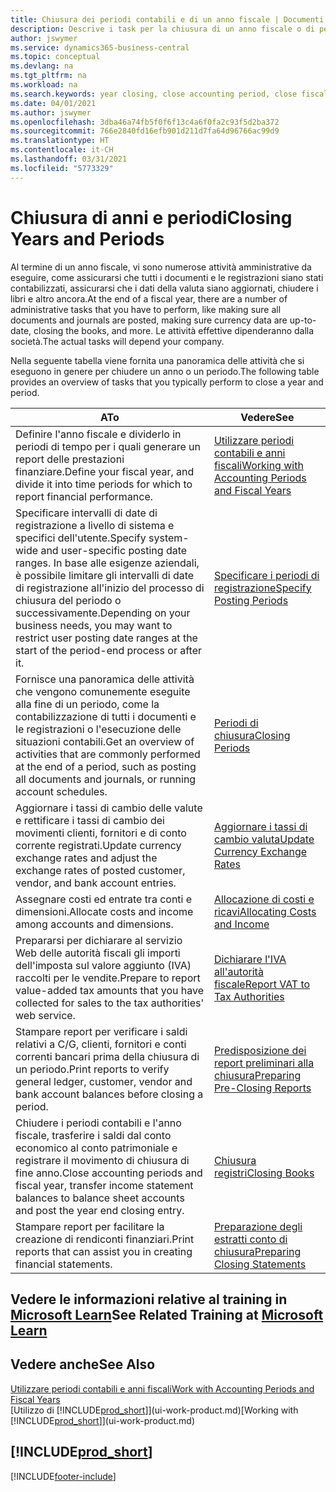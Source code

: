 ```yaml
---
title: Chiusura dei periodi contabili e di un anno fiscale | Documenti Microsoft
description: Descrive i task per la chiusura di un anno fiscale o di periodi contabili, ad esempio, per garantire che documenti e registrazioni vengano contabilizzati e per verificare i saldi di conti correnti.
author: jswymer
ms.service: dynamics365-business-central
ms.topic: conceptual
ms.devlang: na
ms.tgt_pltfrm: na
ms.workload: na
ms.search.keywords: year closing, close accounting period, close fiscal year, bank account detailed trial balance
ms.date: 04/01/2021
ms.author: jswymer
ms.openlocfilehash: 3dba46a74fb5f0f6f13c4a6f0fa2c93f5d2ba372
ms.sourcegitcommit: 766e2840fd16efb901d211d7fa64d96766ac99d9
ms.translationtype: HT
ms.contentlocale: it-CH
ms.lasthandoff: 03/31/2021
ms.locfileid: "5773329"
---
```

# <a name="closing-years-and-periods"></a><span data-ttu-id="6802c-103">Chiusura di anni e periodi</span><span class="sxs-lookup"><span data-stu-id="6802c-103">Closing Years and Periods</span></span>

<span data-ttu-id="6802c-104">Al termine di un anno fiscale, vi sono numerose attività amministrative da eseguire, come assicurarsi che tutti i documenti e le registrazioni siano stati contabilizzati, assicurarsi che i dati della valuta siano aggiornati, chiudere i libri e altro ancora.</span><span class="sxs-lookup"><span data-stu-id="6802c-104">At the end of a fiscal year, there are a number of administrative tasks that you have to perform, like making sure all documents and journals are posted, making sure currency data are up-to-date, closing the books, and more.</span></span> <span data-ttu-id="6802c-105">Le attività effettive dipenderanno dalla società.</span><span class="sxs-lookup"><span data-stu-id="6802c-105">The actual tasks will depend your company.</span></span>

<span data-ttu-id="6802c-106">Nella seguente tabella viene fornita una panoramica delle attività che si eseguono in genere per chiudere un anno o un periodo.</span><span class="sxs-lookup"><span data-stu-id="6802c-106">The following table provides an overview of tasks that you typically perform to close a year and period.</span></span>

| <span data-ttu-id="6802c-107">A</span><span class="sxs-lookup"><span data-stu-id="6802c-107">To</span></span> | <span data-ttu-id="6802c-108">Vedere</span><span class="sxs-lookup"><span data-stu-id="6802c-108">See</span></span> |
| --- | --- |
| <span data-ttu-id="6802c-109">Definire l'anno fiscale e dividerlo in periodi di tempo per i quali generare un report delle prestazioni finanziare.</span><span class="sxs-lookup"><span data-stu-id="6802c-109">Define your fiscal year, and divide it into time periods for which to report financial performance.</span></span> | [<span data-ttu-id="6802c-110">Utilizzare periodi contabili e anni fiscali</span><span class="sxs-lookup"><span data-stu-id="6802c-110">Working with Accounting Periods and Fiscal Years</span></span>](finance-accounting-periods-and-fiscal-years.md)|
| <span data-ttu-id="6802c-111">Specificare intervalli di date di registrazione a livello di sistema e specifici dell'utente.</span><span class="sxs-lookup"><span data-stu-id="6802c-111">Specify system-wide and user-specific posting date ranges.</span></span> <span data-ttu-id="6802c-112">In base alle esigenze aziendali, è possibile limitare gli intervalli di date di registrazione all'inizio del processo di chiusura del periodo o successivamente.</span><span class="sxs-lookup"><span data-stu-id="6802c-112">Depending on your business needs, you may want to restrict user posting date ranges at the start of the period-end process or after it.</span></span> |[<span data-ttu-id="6802c-113">Specificare i periodi di registrazione</span><span class="sxs-lookup"><span data-stu-id="6802c-113">Specify Posting Periods</span></span>](finance-how-specify-posting-periods.md) |
| <span data-ttu-id="6802c-114">Fornisce una panoramica delle attività che vengono comunemente eseguite alla fine di un periodo, come la contabilizzazione di tutti i documenti e le registrazioni o l'esecuzione delle situazioni contabili.</span><span class="sxs-lookup"><span data-stu-id="6802c-114">Get an overview of activities that are commonly performed at the end of a period, such as posting all documents and journals, or running account schedules.</span></span> |[<span data-ttu-id="6802c-115">Periodi di chiusura</span><span class="sxs-lookup"><span data-stu-id="6802c-115">Closing Periods</span></span>](year-how-complete-period-end-processes.md) |
| <span data-ttu-id="6802c-116">Aggiornare i tassi di cambio delle valute e rettificare i tassi di cambio dei movimenti clienti, fornitori e di conto corrente registrati.</span><span class="sxs-lookup"><span data-stu-id="6802c-116">Update currency exchange rates and adjust the exchange rates of posted customer, vendor, and bank account entries.</span></span> |[<span data-ttu-id="6802c-117">Aggiornare i tassi di cambio valuta</span><span class="sxs-lookup"><span data-stu-id="6802c-117">Update Currency Exchange Rates</span></span>](finance-how-update-currencies.md) |
| <span data-ttu-id="6802c-118">Assegnare costi ed entrate tra conti e dimensioni.</span><span class="sxs-lookup"><span data-stu-id="6802c-118">Allocate costs and income among accounts and dimensions.</span></span> |[<span data-ttu-id="6802c-119">Allocazione di costi e ricavi</span><span class="sxs-lookup"><span data-stu-id="6802c-119">Allocating Costs and Income</span></span>](year-allocate-costs-income.md) |
| <span data-ttu-id="6802c-120">Prepararsi per dichiarare al servizio Web delle autorità fiscali gli importi dell'imposta sul valore aggiunto (IVA) raccolti per le vendite.</span><span class="sxs-lookup"><span data-stu-id="6802c-120">Prepare to report value-added tax amounts that you have collected for sales to the tax authorities' web service.</span></span> |[<span data-ttu-id="6802c-121">Dichiarare l'IVA all'autorità fiscale</span><span class="sxs-lookup"><span data-stu-id="6802c-121">Report VAT to Tax Authorities</span></span>](finance-how-report-vat.md)|
| <span data-ttu-id="6802c-122">Stampare report per verificare i saldi relativi a C/G, clienti, fornitori e conti correnti bancari prima della chiusura di un periodo.</span><span class="sxs-lookup"><span data-stu-id="6802c-122">Print reports to verify general ledger, customer, vendor and bank account balances before closing a period.</span></span> |[<span data-ttu-id="6802c-123">Predisposizione dei report preliminari alla chiusura</span><span class="sxs-lookup"><span data-stu-id="6802c-123">Preparing Pre-Closing Reports</span></span>](year-prepare-preclose-reports.md) |
| <span data-ttu-id="6802c-124">Chiudere i periodi contabili e l'anno fiscale, trasferire i saldi dal conto economico al conto patrimoniale e registrare il movimento di chiusura di fine anno.</span><span class="sxs-lookup"><span data-stu-id="6802c-124">Close accounting periods and fiscal year, transfer income statement balances to balance sheet accounts and post the year end closing entry.</span></span> |[<span data-ttu-id="6802c-125">Chiusura registri</span><span class="sxs-lookup"><span data-stu-id="6802c-125">Closing Books</span></span>](year-close-books.md) |
| <span data-ttu-id="6802c-126">Stampare report per facilitare la creazione di rendiconti finanziari.</span><span class="sxs-lookup"><span data-stu-id="6802c-126">Print reports that can assist you in creating financial statements.</span></span> |[<span data-ttu-id="6802c-127">Preparazione degli estratti conto di chiusura</span><span class="sxs-lookup"><span data-stu-id="6802c-127">Preparing Closing Statements</span></span>](year-prepare-close-statement.md) |

## <a name="see-related-training-at-microsoft-learn"></a><span data-ttu-id="6802c-128">Vedere le informazioni relative al training in [Microsoft Learn](/learn/modules/close-fiscal-year-dynamics-365-business-central/index)</span><span class="sxs-lookup"><span data-stu-id="6802c-128">See Related Training at [Microsoft Learn](/learn/modules/close-fiscal-year-dynamics-365-business-central/index)</span></span>

## <a name="see-also"></a><span data-ttu-id="6802c-129">Vedere anche</span><span class="sxs-lookup"><span data-stu-id="6802c-129">See Also</span></span>

[<span data-ttu-id="6802c-130">Utilizzare periodi contabili e anni fiscali</span><span class="sxs-lookup"><span data-stu-id="6802c-130">Work with Accounting Periods and Fiscal Years</span></span>](finance-accounting-periods-and-fiscal-years.md)  
<span data-ttu-id="6802c-131">[Utilizzo di [!INCLUDE[prod_short](includes/prod_short.md)]](ui-work-product.md)</span><span class="sxs-lookup"><span data-stu-id="6802c-131">[Working with [!INCLUDE[prod_short](includes/prod_short.md)]](ui-work-product.md)</span></span>

## [!INCLUDE[prod_short](includes/free_trial_md.md)]  


[!INCLUDE[footer-include](includes/footer-banner.md)]